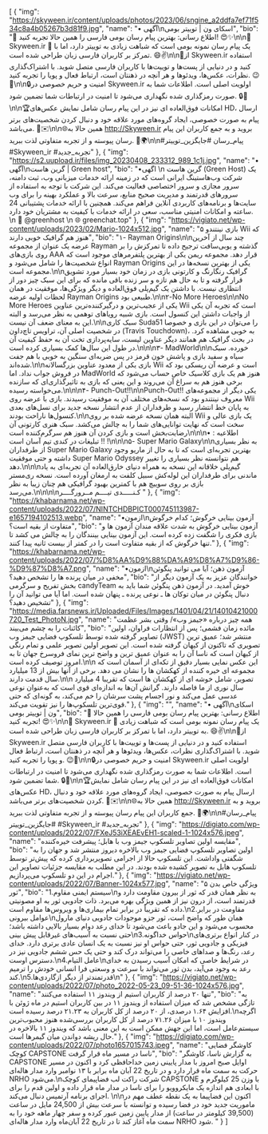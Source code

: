 [
  {
    "img": "https://skyween.ir/content/uploads/photos/2023/06/sngine_a2ddfa7ef71f534c8a4b05267b3d81f9.jpg",
    "name": "• آگهی\nاسکای ون | توییتر بومی",
    "bio": "📣 اطلاع رسانی: بهترین پیام رسان بومی فارسی را همین حالا تجربه کنید! 😍✨\n\n🌟 Skyween.ir 🌟 یک پیام رسان نمونه بومی است که شباهت زیادی به توییتر دارد، اما با تمرکز بر کاربران فارسی زبان طراحی شده است. 😄✌️\n\n📱از Skyween.ir استفاده کنید و در دنیایی از پست‌ها و توییت‌ها با کاربران فارسی متصل شوید. با اشتراک‌گذاری نظرات، عکس‌ها، ویدئوها و هر آنچه در ذهنتان است، ارتباط فعال و پویا را تجربه کنید. 😉🚀\n\n🔒امنیت و حریم خصوصی در Skyween.ir اولویت اصلی است. اطلاعات شما به صورت رمزگذاری شده نگهداری می‌شود تا امنیت در ارتباطات شما تضمین شود. 🔒🔐\n\n🏆امکانات فوق‌العاده ای نیز در این پیام رسان شامل نمایش عکس‌های HD، ارسال پیام به صورت خصوصی، ایجاد گروه‌های مورد علاقه خود و دنبال کردن شخصیت‌های برتر می‌باشد. 🌟✉️\n\n🌐همین حالا به http://Skyween.ir بروید و به جمع کاربران این پیام رسان پیوسته و از تجربه متفاوتی لذت ببرید. 🎉🌍\n\n#پیام_رسان #جایگزین_توییتر #Skyween_ir #تجربه_جدید"
  },
  {
    "img": "https://s2.uupload.ir/files/img_20230408_233312_989_1c1j.jpg",
    "name": "• آگهی\nگرین هاست | Green host",
    "bio": "•اگهی \n گرین هاست (Green Host) یک شرکت وب‌هاستینگ ایرانی است که در زمینه ارائه خدمات میزبانی وب، ثبت دامنه، سرور مجازی و سرور اختصاصی فعالیت می‌کند. این شرکت با توجه به استفاده از سرورهای قدرتمند و مدیریت صحیح منابع، سرعت بالا و عملکرد بهینه را برای وب سایت‌ها و برنامه‌های کاربردی آنلاین فراهم می‌کند. همچنین با ارائه خدمات پشتیبانی 24 ساعته و امکانات امنیتی مناسب، سعی در ارائه خدمات با کیفیت به مشتریان خود دارد. \n 💠 @greenhost \n 🌐 greenchat.top"
  },
  {
    "img": "https://vigiato.net/wp-content/uploads/2023/02/Mario-1024x512.jpg",
    "name": "۵  بازی نینتندو Wii که هنوز هم گرافیک خوبی دارند",
    "bio": "۱- Rayman Origins\n\nچند سال از آخرین عرضه یک عنوان از مجموعه Rayman گذشته و یوبی‌سافت ترجیح داده تا تمرکزش را بر روی بازی‌های AAA قرار دهد. مجموعه ریمن یکی از بهترین پلتفرمرهای موجود است که انواع شخصیت‌ها را شامل می‌شود و Rayman Origins یکی از بهترین نسخه‌ها در این مجموعه است.\n\nگرافیک رنگارنگ و کارتونی بازی در زمان خود بسیار مورد تشویق قرار گرفته و تا به حال هم تازه و سر زنده باقی مانده که برای این سبک چیز دور از انتظاری نیست. با داشتن یک گیم‌پلی فوق‌العاده و دیگر ویژگی‌ها، موفقیت در همان لحظات اولیه عرضه Rayman Origins طبیعی بود.\n\n۲-No More Heroes\n\nNo More Heroes یکی از عجیب‌ترین و درگیرکننده‌ترین عناوین Wii است که تجربه آن یکی از واجبات داشتن این کنسول است. بازی شبیه رویاهای توهمی به نظر می‌رسد و البته این به معنای ضعف آن نیست.\n\nسبک کاری Suda51 را می‌توان در این بازی و خصوصا در شخصیت اصلی آن، تراویس تاچ‌داون (Travis Touchdown)، به خوبی مشاهده کرد. در بحث گرافیک هم همانند دیگر عناوین لیست، سایه‌پردازی تخت آن به حفظ کیفیت آن در طول این سال‌ها کمک بسیاری کرده است.\n\n\n۳- MadWorld\n\nخورده. سبک سیاه و سفید بازی و پاشش خون قرمز در پس ضربه‌ای سنگین به خوبی با هم جفت شده‌اند.\n\nبازی یکی از معدود عناوین بزرگسالانه Wii است و عرضه آن ریسکی بود که در فروش جواب نداد. اما MadWorld هنوز هم یک بازی کلاسیک خاص حساب می‌شود که برخی هنوز هم به سراغ آن می‌روند و این یعنی که بازی به تاثیرگذاری‌ای که سازنده می‌خواسته رسیده.\n\n\n۴- Punch-Out!!\n\nPunch-Out!! یکی دیگر از مجموعه‌های معروف نینتندو بود که نسخه‌های مختلف آن به موفقیت رسیدند. بازی با عرضه روی Wii به پایان خط انتشار رسید و طرفداران از عدم انتشار نسخه جدید برای نسل‌های بعدی کنسول‌ها ناراحت بودند.\n\nالبته همان نسخه عرضه شده بر روی Wii یک بازی عالی و سخت است که نهایت توانایی‌های شما را به چالش می‌کشد. سبک هنری کارتونی آن رضایت‌بخش است و بازی کردن آن هنوز هم سرگرم‌کننده است\n\n\n• اطلاعیه : تبلیغات در کندی تیم آسان است !! !\n\n\n۵- Super Mario Galaxy\n\nبه نظر بسیاری از طرفداران Super Mario Galaxy بهترین تجربه‌ای است که تا به حال از ماریو وجود داشته و حتی موفقیت Super Mario Odyssey هم نتوانسته نظر بسیاری را تغییر دهد.\n\n\nگیم‌پلی خلاقانه این نسخه به همراه دنیای خارق‌العاده آن تجربه‌ای به یاد ماندنی برای طرفداران این لوله‌کش سبیل کلفت به ارمغان آورده است. نسخه ری‌مستر بازی بر روی سوییچ هم با کمترین بهبود گرافیکی هم چنان زیبا به نظر می‌رسد.\n\n\n\nکـنـــــدی تیــــم مــرورگــــر "
  },
  {
    "img": "https://khabarnama.net/wp-content/uploads/2022/07/NINTCHDBPICT000745113987-e1657194102513.webp",
    "name": "•ازمون\nآزمون بینایی خرگوش؛ کدام خرگوش متفاوت از بقیه است؟",
    "bio": "آزمون بینایی خرگوش به شدت علاقه مندان آزمون ها و بازی فکری را شگفت زده کرده است. این آزمون بینایی بینندگان را به چالش می کشد تا تنها خرگوش که از بقیه متفاوت است را در کمتر از بیست ثانیه پیدا کنند."
  },
  {
    "img": "https://khabarnama.net/wp-content/uploads/2022/07/%D8%AA%D9%88%DA%A9%D8%A7%D9%86-%D9%87%D8%A7.png",
    "name": "•ازمون\nآزمون ذهن؛ آیا می توانید پنگوئن مخفی در میان پرنده ها را تشخص دهید؟",
    "bio": "خوانندگان عزیز به یک آزمون دیگر از بخش تفریح و سرگرمی candyTeam خوش آمدید. در آزمون ذهن پنگوئن شما باید به دنبال پنگوئن در میان توکان ها ـ نوعی پرنده ـ پنهان شده است. اما آیا می توانید آن را تشخیص دهید؟"
  },
  {
    "img": "https://media.farsnews.ir/Uploaded/Files/Images/1401/04/21/14010421000720_Test_PhotoN.jpg",
    "name": "همه‌ چیز درباره «جیمز وب»/ وقتی بشر عظمت کائنات را به چشم می‌بیند",
    "bio": "مائده زمان فشمی؛‌ پس از انتظارات فراوان، اولین تصاویر گرفته شده توسط تلسکوپ فضایی جیمز وب (JWST) منتشر شد؛ عمیق ترین تصویری که تاکنون از کیهان گرفته شده است. این تصویر اولین تصویر علمی و تمام رنگی از کیهان است که ناسا آن را به عنوان عمیق ترین و واضح ترین نمای فروسرخ جهان تا به امروز توصیف کرده است.\n\n این عکس نمایی بسیار دقیق از تکه‌ای از آسمان است که مجموعه ای خیره کننده از کهکشان ها را نشان می دهد. برخی از آنها بیش از 13 میلیارد سال قدمت دارند.\n\n تصویر، شامل خوشه ای از کهکشان ها است که تقریبا 4 میلیارد سال نوری از ما فاصله دارند. گرانش آن‌ها به اندازه‌ای قوی است که به‌عنوان نوعی عدسی عمل می‌کند و نور اجسام پشت سرشان را خم می‌کند، به گونه‌ای که حتی قوی‌ترین تلسکوپ‌ها را نیز تقویت می‌کند."
  },
  {
    "img": "",
    "name": "• آگهی\nاسکای ون | توییتر بومی",
    "bio": "📣 اطلاع رسانی: بهترین پیام رسان بومی فارسی را همین حالا تجربه کنید! 😍✨\n\n🌟 Skyween.ir 🌟 یک پیام رسان نمونه بومی است که شباهت زیادی به توییتر دارد، اما با تمرکز بر کاربران فارسی زبان طراحی شده است. 😄✌️\n\n📱از Skyween.ir استفاده کنید و در دنیایی از پست‌ها و توییت‌ها با کاربران فارسی متصل شوید. با اشتراک‌گذاری نظرات، عکس‌ها، ویدئوها و هر آنچه در ذهنتان است، ارتباط فعال و پویا را تجربه کنید. 😉🚀\n\n🔒امنیت و حریم خصوصی در Skyween.ir اولویت اصلی است. اطلاعات شما به صورت رمزگذاری شده نگهداری می‌شود تا امنیت در ارتباطات شما تضمین شود. 🔒🔐\n\n🏆امکانات فوق‌العاده ای نیز در این پیام رسان شامل نمایش عکس‌های HD، ارسال پیام به صورت خصوصی، ایجاد گروه‌های مورد علاقه خود و دنبال کردن شخصیت‌های برتر می‌باشد. 🌟✉️\n\n🌐همین حالا به http://Skyween.ir بروید و به جمع کاربران این پیام رسان پیوسته و از تجربه متفاوتی لذت ببرید. 🎉🌍\n\n#پیام_رسان #جایگزین_توییتر #Skyween_ir #تجربه_جدید"
  },
  {
    "img": "https://digiato.com/wp-content/uploads/2022/07/FXeJ53iXEAEvEH1-scaled-1-1024x576.jpeg",
    "name": "مقایسه اولین تصاویر تلسکوپ جیمز وب با هابل؛ پیشرفت خیره‌کننده",
    "bio": "اولین تصاویر تلسکوپ فضایی جیمز وب بالاخره دیروز منتشر شد و جهان را به شگفتی واداشت. این تلسکوپ حالا از اجرامی تصویربرداری کرده که پیش‌تر توسط تلسکوپ هابل به تصویر کشیده شده بودند. در این مطلب به مقایسه جزئیات تصاویر این اجرام در این دو تلسکوپ می‌پردازیم."
  },
  {
    "img": "https://vigiato.net/wp-content/uploads/2022/07/Banner-1024x577.jpg",
    "name": "۵ ویژگی خاص بدن ثور",
    "bio": "1.سیستم ایمنی مقاوم\nبه نظر همان قدر که ثور از بیرون مقاومت دارد و قدرتمند است، از درون نیز از همین ویژگی بهره می‌برد. ذات جادویی ثور به او مصونیتی داده که تقریباً در برابر تمام بیماری‌ها و ویروس‌ها مقاوم است.\n2.مقاومت در برابر عوامل بیرونی\nهمان طور که واضح است، ثور جزو موجودات جادویی دنیای مارول محسوب می‌شود و این جادو باعث می‌شود تا خدای رعد دوام بسیار بالایی داشته باشد؛ حتی نسبت به آسیب‌های غیرقابل پیش بینی\n3.حواس خداگونه\nدر کنار انواع برتری‌های فیزیکی و جادویی ثور، حتی حواس او نیز نسبت به یک انسان عادی برتری دارد. خدای رعد، رنگ‌ها و صداهای خاصی را می‌تواند درک کند و حتی یک حس ششم جادویی نیز در دسترس اوست.\n4.عامل التیام\nدر شرایط خاصی که امکان آسیب رسیدن به خدای رعد به وجود می‌آید، بدن ثور می‌تواند با سرعت و وسعتی فرا انسانی خودش را ترمیم کند.\n5.قدرتمندتر از دیگر ازگاردی‌ها\n"
  },
  {
    "img": "https://vigiato.net/wp-content/uploads/2022/07/photo_2022-05-23_09-51-36-1024x576.jpg",
    "name": "تنها ۲۰ درصد از کاربران استیم از ویندوز ۱۱ استفاده می‌کنند",
    "bio": "به تازگی مشخص شد که میزان استفاده از ویندوز ۱۱ در بین کاربران استیم در ماه ژوئن با افزایش ۱.۶۴ درصدی، از ۲۰ درصد از کل کاربران به ۲۱.۲۳ درصد رسیده است.\nاگرچه ویندوز ۱۰ با میزان ۷۱.۲۶ درصد از کل کاربران بررسی‌شده هنوز محبوب‌ترین سیستم‌عامل است، اما این جهش ممکن است به این معنی باشد که ویندوز ۱۱ بالاخره در حال ریشه دواندن میان گیمرها است."
  },
  {
    "img": "https://digiato.com/wp-content/uploads/2022/07/photo1657015743.jpeg",
    "name": "کاوشگر فضایی کوچک CAPSTONE ناسا در مسیر ماه قرار گرفت",
    "bio": "به گزارش ناسا، کاوشگر CAPSTONE اوایل صبح امروز با مدار پایینی زمین خداحافظی کرد و اکنون در مسیر حرکت به سمت ماه قرار دارد و در تاریخ 22 آبان ماه برابر با ۱۳ نوامبر وارد مدار هاله‌ای NRHO می‌شود.\nشرکت راکت لب فضاپیمای کوچک CAPSTONE با وزن 25 کیلوگرم و با ابعادی هم اندازه یک مایکروویو را برای ناسا در مدار ماه قرار داده و اولین قدم را برای اجرای برنامه آرتمیس دنبال می‌کند. \n\nاکنون این فضاپیما به یک نقطه عطف مهم در ماموریت جدید خود در فضا رسیده و توانسته با سرعت بیش از 24,500 مایل در ساعت (39,500 کیلومتر در ساعت) از مدار پایین زمین عبور کرده و سفر چهار ماهه خود را به سمت ماه آغاز کند تا در تاریخ 22 آبان‌ماه وارد مدار هاله‌ای NRHO شود. "
  }
]
